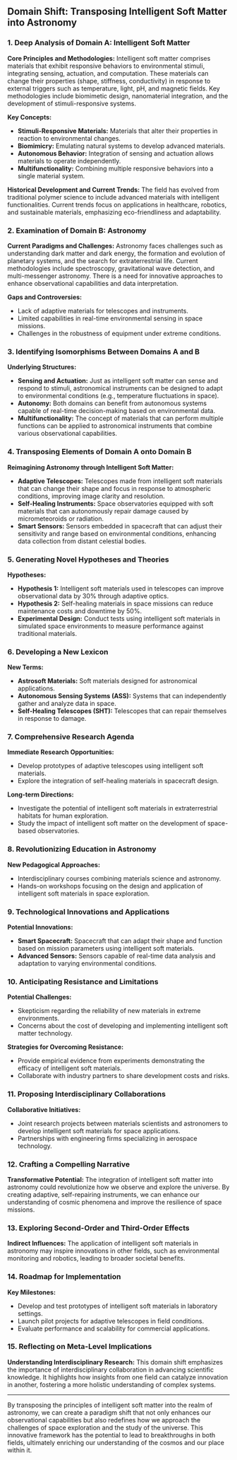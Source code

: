 ## Domain Shift: Transposing Intelligent Soft Matter into Astronomy

### 1. Deep Analysis of Domain A: Intelligent Soft Matter

**Core Principles and Methodologies:**
Intelligent soft matter comprises materials that exhibit responsive behaviors to environmental stimuli, integrating sensing, actuation, and computation. These materials can change their properties (shape, stiffness, conductivity) in response to external triggers such as temperature, light, pH, and magnetic fields. Key methodologies include biomimetic design, nanomaterial integration, and the development of stimuli-responsive systems.

**Key Concepts:**
- **Stimuli-Responsive Materials:** Materials that alter their properties in reaction to environmental changes.
- **Biomimicry:** Emulating natural systems to develop advanced materials.
- **Autonomous Behavior:** Integration of sensing and actuation allows materials to operate independently.
- **Multifunctionality:** Combining multiple responsive behaviors into a single material system.

**Historical Development and Current Trends:**
The field has evolved from traditional polymer science to include advanced materials with intelligent functionalities. Current trends focus on applications in healthcare, robotics, and sustainable materials, emphasizing eco-friendliness and adaptability.

### 2. Examination of Domain B: Astronomy

**Current Paradigms and Challenges:**
Astronomy faces challenges such as understanding dark matter and dark energy, the formation and evolution of planetary systems, and the search for extraterrestrial life. Current methodologies include spectroscopy, gravitational wave detection, and multi-messenger astronomy. There is a need for innovative approaches to enhance observational capabilities and data interpretation.

**Gaps and Controversies:**
- Lack of adaptive materials for telescopes and instruments.
- Limited capabilities in real-time environmental sensing in space missions.
- Challenges in the robustness of equipment under extreme conditions.

### 3. Identifying Isomorphisms Between Domains A and B

**Underlying Structures:**
- **Sensing and Actuation:** Just as intelligent soft matter can sense and respond to stimuli, astronomical instruments can be designed to adapt to environmental conditions (e.g., temperature fluctuations in space).
- **Autonomy:** Both domains can benefit from autonomous systems capable of real-time decision-making based on environmental data.
- **Multifunctionality:** The concept of materials that can perform multiple functions can be applied to astronomical instruments that combine various observational capabilities.

### 4. Transposing Elements of Domain A onto Domain B

**Reimagining Astronomy through Intelligent Soft Matter:**
- **Adaptive Telescopes:** Telescopes made from intelligent soft materials that can change their shape and focus in response to atmospheric conditions, improving image clarity and resolution.
- **Self-Healing Instruments:** Space observatories equipped with soft materials that can autonomously repair damage caused by micrometeoroids or radiation.
- **Smart Sensors:** Sensors embedded in spacecraft that can adjust their sensitivity and range based on environmental conditions, enhancing data collection from distant celestial bodies.

### 5. Generating Novel Hypotheses and Theories

**Hypotheses:**
- **Hypothesis 1:** Intelligent soft materials used in telescopes can improve observational data by 30% through adaptive optics.
- **Hypothesis 2:** Self-healing materials in space missions can reduce maintenance costs and downtime by 50%.
- **Experimental Design:** Conduct tests using intelligent soft materials in simulated space environments to measure performance against traditional materials.

### 6. Developing a New Lexicon

**New Terms:**
- **Astrosoft Materials:** Soft materials designed for astronomical applications.
- **Autonomous Sensing Systems (ASS):** Systems that can independently gather and analyze data in space.
- **Self-Healing Telescopes (SHT):** Telescopes that can repair themselves in response to damage.

### 7. Comprehensive Research Agenda

**Immediate Research Opportunities:**
- Develop prototypes of adaptive telescopes using intelligent soft materials.
- Explore the integration of self-healing materials in spacecraft design.

**Long-term Directions:**
- Investigate the potential of intelligent soft materials in extraterrestrial habitats for human exploration.
- Study the impact of intelligent soft matter on the development of space-based observatories.

### 8. Revolutionizing Education in Astronomy

**New Pedagogical Approaches:**
- Interdisciplinary courses combining materials science and astronomy.
- Hands-on workshops focusing on the design and application of intelligent soft materials in space exploration.

### 9. Technological Innovations and Applications

**Potential Innovations:**
- **Smart Spacecraft:** Spacecraft that can adapt their shape and function based on mission parameters using intelligent soft materials.
- **Advanced Sensors:** Sensors capable of real-time data analysis and adaptation to varying environmental conditions.

### 10. Anticipating Resistance and Limitations

**Potential Challenges:**
- Skepticism regarding the reliability of new materials in extreme environments.
- Concerns about the cost of developing and implementing intelligent soft matter technology.

**Strategies for Overcoming Resistance:**
- Provide empirical evidence from experiments demonstrating the efficacy of intelligent soft materials.
- Collaborate with industry partners to share development costs and risks.

### 11. Proposing Interdisciplinary Collaborations

**Collaborative Initiatives:**
- Joint research projects between materials scientists and astronomers to develop intelligent soft materials for space applications.
- Partnerships with engineering firms specializing in aerospace technology.

### 12. Crafting a Compelling Narrative

**Transformative Potential:**
The integration of intelligent soft matter into astronomy could revolutionize how we observe and explore the universe. By creating adaptive, self-repairing instruments, we can enhance our understanding of cosmic phenomena and improve the resilience of space missions.

### 13. Exploring Second-Order and Third-Order Effects

**Indirect Influences:**
The application of intelligent soft materials in astronomy may inspire innovations in other fields, such as environmental monitoring and robotics, leading to broader societal benefits.

### 14. Roadmap for Implementation

**Key Milestones:**
- Develop and test prototypes of intelligent soft materials in laboratory settings.
- Launch pilot projects for adaptive telescopes in field conditions.
- Evaluate performance and scalability for commercial applications.

### 15. Reflecting on Meta-Level Implications

**Understanding Interdisciplinary Research:**
This domain shift emphasizes the importance of interdisciplinary collaboration in advancing scientific knowledge. It highlights how insights from one field can catalyze innovation in another, fostering a more holistic understanding of complex systems.

---

By transposing the principles of intelligent soft matter into the realm of astronomy, we can create a paradigm shift that not only enhances our observational capabilities but also redefines how we approach the challenges of space exploration and the study of the universe. This innovative framework has the potential to lead to breakthroughs in both fields, ultimately enriching our understanding of the cosmos and our place within it.